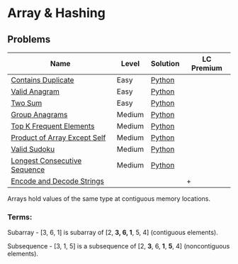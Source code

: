 # Array & Hashing

## Problems

| Name                                                                                        | Level  | Solution                                                         | LC Premium |
|---------------------------------------------------------------------------------------------|--------|------------------------------------------------------------------|------------|
| [Contains Duplicate](https://leetcode.com/problems/contains-duplicate/)                     | Easy   | [Python](./python/217%20-%20contains%20duplicate.py)             |            |
| [Valid Anagram](https://leetcode.com/problems/valid-anagram/)                               | Easy   | [Python](./python/242%20-%20valid%20anagram.py)                  |            |
| [Two Sum](https://leetcode.com/problems/two-sum/)                                           | Easy   | [Python](./python/1%20-%20two%20sum.py)                          |            |
| [Group Anagrams](https://leetcode.com/problems/group-anagrams/)                             | Medium | [Python](./python/49%20-%20group%20anagrams.py)                  |            |
| [Top K Frequent Elements](https://leetcode.com/problems/top-k-frequent-elements/)           | Medium | [Python](./python/347%20-%20top%20k%20elements.py)               |            |
| [Product of Array Except Self](https://leetcode.com/problems/product-of-array-except-self/) | Medium | [Python](./python/238%20-%20product%20of%20array.py)             |            |
| [Valid Sudoku](https://leetcode.com/problems/valid-sudoku/)                                 | Medium | [Python](./python/36%20-%20valid%20sudoku.py)                    |            |
| [Longest Consecutive Sequence](https://leetcode.com/problems/longest-consecutive-sequence/) | Medium | [Python](./python/128%20-%20longest%20consecutive%20sequence.py) |            |
| [Encode and Decode Strings](https://leetcode.com/problems/encode-and-decode-strings/)       |        |                                                                  | +          |

Arrays hold values of the same type at contiguous memory locations.

### Terms:

Subarray - [3, 6, 1] is subarray of [2, **3, 6, 1**, 5, 4] (contiguous elements). 

Subsequence - [3, 1, 5] is a subsequence of [2, **3**, 6, **1**, **5**, 4] (noncontiguous elements).